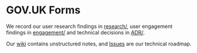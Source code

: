 # GOV.UK Forms

We record our user research findings in [research/](research/), user engagement findings in [engagement/](engagement/) and technical decisions in [ADR/](ADR).

Our [wiki](https://github.com/alphagov/forms/wiki) contains unstructured notes, and [Issues](https://github.com/alphagov/forms/issues) are our technical roadmap.

